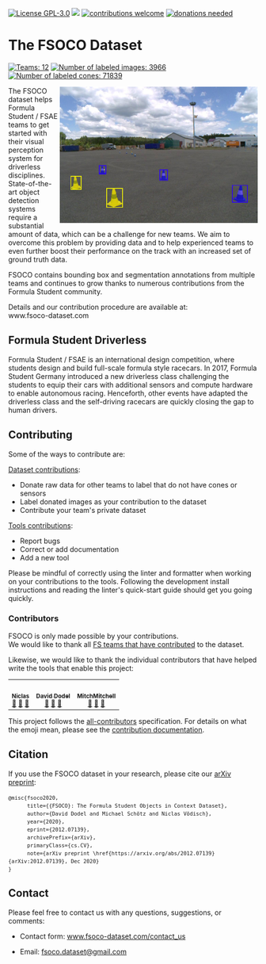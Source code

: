 <!-- HTML used for easier automatic updates via scripts --><html><body>
<a href="../LICENSE" target="_blank"><img alt="License GPL-3.0" src="https://img.shields.io/github/license/fsoco/fsoco-dataset?style=flat"/></a>
<a href="https://www.codacy.com/manual/fsoco/fsoco-dataset?utm_source=github.com&amp;utm_medium=referral&amp;utm_content=fsoco/fsoco-dataset&amp;utm_campaign=Badge_Grade"><img src="https://app.codacy.com/project/badge/Grade/16570c4c4b43418aa862bff60f6a61d4"/></a>
<a href="https://www.fsoco-dataset.com/how_to_contribute/" target="_blank"><img alt="contributions welcome" src="https://img.shields.io/badge/contributions-welcome-brightgreen?style=flat"/></a>
<a href="https://www.fsoco-dataset.com/contact_us/" target="_blank"><img alt="donations needed" src="https://img.shields.io/badge/data_donations-needed-red?style=flat"/></a> <br/>
<h1>The FSOCO Dataset</h1>
<p><a href="https://www.fsoco-dataset.com/contributors/" target="_blank"><img alt="Teams: 12" id="num_teams" src="https://img.shields.io/badge/Teams-12-green.svg"/></a>
<a href="https://www.fsoco-dataset.com/overview/" target="_blank"><img alt="Number of labeled images: 3966" id="num_bbox_images" src="https://img.shields.io/badge/Images-3,966-blue.svg"/></a>
<a href="https://www.fsoco-dataset.com/overview/" target="_blank"><img alt="Number of labeled cones: 71839" id="num_bbox_cones" src="https://img.shields.io/badge/Cones-71,839-blue.svg"/></a></p>
<p><img align="right" src="assets/img/examples/index.png" width="400"/></p>
<p>The FSOCO dataset helps Formula Student / FSAE teams to get started with their visual perception system for driverless disciplines.
State-of-the-art object detection systems require a substantial amount of data, which can be a challenge for new teams.
We aim to overcome this problem by providing data and to help experienced teams to even further boost their performance on the track with an increased set of ground truth data.</p>
<p>FSOCO contains bounding box and segmentation annotations from multiple teams and continues to grow thanks to numerous contributions from the Formula Student community.</p>
<p>Details and our contribution procedure are available at:
<br/>
www.fsoco-dataset.com</p>
<h2>Formula Student Driverless</h2>
<p>Formula Student / FSAE is an international design competition, where students design and build full-scale formula style racecars.
In 2017, Formula Student Germany introduced a new driverless class challenging the students to equip their cars with additional sensors and compute hardware to enable autonomous racing.
Henceforth, other events have adapted the driverless class and the self-driving racecars are quickly closing the gap to human drivers.</p>
<h2>Contributing</h2>
<p>Some of the ways to contribute are:</p>
<p><a href="https://www.fsoco-dataset.com/how_to_contribute/">Dataset contributions</a>:
</p>
<ul>
<li> Donate raw data for other teams to label that do not have cones or sensors</li>
<li> Label donated images as your contribution to the dataset</li>
<li> Contribute your team's private dataset</li>
</ul>
<p><a href="../CONTRIBUTING.md#contribute">Tools contributions</a>:
</p>
<ul>
<li>Report bugs</li>
<li>Correct or add documentation</li>
<li>Add a new tool</li>
</ul>
<p>Please be mindful of correctly using the linter and formatter when working on your contributions to the tools.
Following the development install instructions and reading the linter's quick-start guide should get you going quickly.</p>
<h3>Contributors</h3>
<p>FSOCO is only made possible by your contributions.<br/>
We would like to thank all <a href="https://www.fsoco-dataset.com/contributors/">FS teams that have contributed</a> to the dataset.</p>
<p>Likewise, we would like to thank the individual contributors that have helped write the tools that enable this project:</p>
<!-- ALL-CONTRIBUTORS-LIST:START - Do not remove or modify this section -->
<!-- prettier-ignore-start -->
<!-- markdownlint-disable -->
<table>
<tr>
<td align="center"><a href="https://github.com/vniclas"><img alt="" src="https://avatars2.githubusercontent.com/u/49001036?v=4" width="100px;"/><br/><sub><b>Niclas</b></sub></a><br/><a href="https://github.com/fsoco/fsoco-dataset/issues?q=author%3Avniclas" title="Bug reports">🐛</a> <a href="https://github.com/fsoco/fsoco-dataset/commits?author=vniclas" title="Documentation">📖</a> <a href="#tool-vniclas" title="Tools">🔧</a></td>
<td align="center"><a href="https://github.com/ddavid"><img alt="" src="https://avatars0.githubusercontent.com/u/18621443?v=4" width="100px;"/><br/><sub><b>David Dodel</b></sub></a><br/><a href="https://github.com/fsoco/fsoco-dataset/issues?q=author%3Addavid" title="Bug reports">🐛</a> <a href="https://github.com/fsoco/fsoco-dataset/commits?author=ddavid" title="Documentation">📖</a> <a href="#tool-ddavid" title="Tools">🔧</a></td>
<td align="center"><a href="https://github.com/MitchellMitch"><img alt="" src="https://avatars0.githubusercontent.com/u/9809116?v=4" width="100px;"/><br/><sub><b>MitchMitchell</b></sub></a><br/><a href="https://github.com/fsoco/fsoco-dataset/issues?q=author%3AMitchellMitch" title="Bug reports">🐛</a> <a href="https://github.com/fsoco/fsoco-dataset/commits?author=MitchellMitch" title="Documentation">📖</a> <a href="#tool-MitchellMitch" title="Tools">🔧</a></td>
</tr>
</table>
<!-- markdownlint-enable -->
<!-- prettier-ignore-end -->
<!-- ALL-CONTRIBUTORS-LIST:END -->
<p>This project follows the <a href="https://github.com/all-contributors/all-contributors">all-contributors</a> specification.
For details on what the emoji mean, please see the <a href="../CONTRIBUTING.md#all_contributors">contribution documentation</a>.</p>
<h2>Citation</h2>
<p>If you use the FSOCO dataset in your research, please cite our <a href="https://arxiv.org/abs/2012.07139">arXiv preprint</a>:</p>
<pre>
<code class="language bibtex" style="font-size: .75em">@misc{fsoco2020,
      title={{FSOCO}: The Formula Student Objects in Context Dataset},
      author={David Dodel and Michael Schötz and Niclas Vödisch},
      year={2020},
      eprint={2012.07139},
      archivePrefix={arXiv},
      primaryClass={cs.CV},
      note={arXiv preprint \href{https://arxiv.org/abs/2012.07139}{arXiv:2012.07139}, Dec 2020}
}</code>
</pre>
<h2>Contact</h2>
<p>Please feel free to contact us with any questions, suggestions, or comments:</p>
<ul>
<li>
<p>Contact form: <a href="https://www.fsoco-dataset.com/contact_us/">www.fsoco-dataset.com/contact_us</a></p>
</li>
<li>
<p>Email: <a href="mailto:fsoco.dataset@gmail.com">fsoco.dataset@gmail.com</a></p>
</li>
</ul>
</body></html>